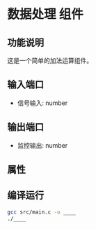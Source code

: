 # 数据处理 组件

## 功能说明
这是一个简单的加法运算组件。

## 输入端口
- 信号输入: number

## 输出端口
- 监控输出: number

## 属性


## 编译运行
```bash
gcc src/main.c -o ____
./____
```